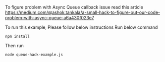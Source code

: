 To figure problem with Async Queue callback issue read this article https://medium.com/@ashok.tankala/a-small-hack-to-figure-out-our-code-problem-with-async-queue-a6a430f023e7

To run this example, Please follow below instructions
Run below command
```
npm install
```

Then run
```
node queue-hack-example.js
```